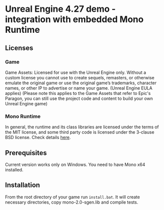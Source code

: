 # Unreal Engine 4.27 demo - integration with embedded Mono Runtime

## Licenses

### Game
Game Assets: Licensed for use with the Unreal Engine only. Without a custom license you cannot use to create sequels, remasters, or otherwise emulate the original game or use the original game’s trademarks, character names, or other IP to advertise or name your game. (Unreal Engine EULA applies) (Please note this applies to the Game Assets that refer to Epic's Paragon, you can still use the project code and content to build your own Unreal Engine game)

### Mono Runtime
In general, the runtime and its class libraries are licensed under the terms of the MIT license, and some third party code is licensed under the 3-clause BSD license.
Check details [here](https://github.com/mono/mono/blob/main/LICENSE).

## Prerequisites
Current version works only on Windows. You need to have Mono x64 installed.

## Installation
From the root directory of your game run `install.bat`. It will create necessary directories, copy mono-2.0-sgen.lib and compile tests.
